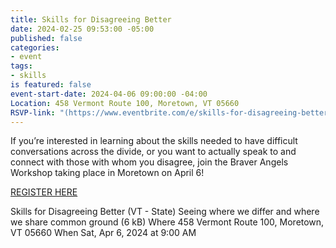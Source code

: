 ```yaml
---
title: Skills for Disagreeing Better
date: 2024-02-25 09:53:00 -05:00
published: false
categories:
- event
tags:
- skills
is featured: false
event-start-date: 2024-04-06 09:00:00 -04:00
Location: 458 Vermont Route 100, Moretown, VT 05660
RSVP-link: "(https://www.eventbrite.com/e/skills-for-disagreeing-better-vt-state-registration-842113904357?aff=oddtdtcreator)"
---
```



If you’re interested in learning about the skills needed to have difficult conversations across the divide, or you want to actually speak to and connect with those with whom you disagree, join the Braver Angels Workshop taking place in Moretown on April 6! 
 

[REGISTER HERE](https://www.eventbrite.com/e/skills-for-disagreeing-better-vt-state-registration-842113904357?aff=oddtdtcreator)

Skills for Disagreeing Better (VT - State)
Seeing where we differ and where we share common ground (6 kB)
Where
458 Vermont Route 100, Moretown, VT 05660
When
Sat, Apr 6, 2024 at 9:00 AM
